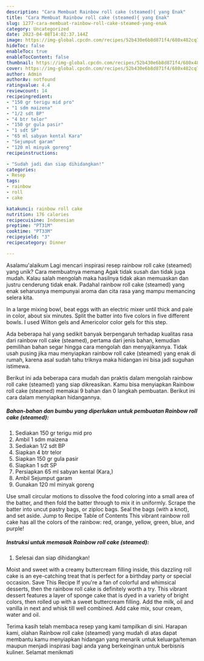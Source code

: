 ```yaml
---
description: "Cara Membuat Rainbow roll cake (steamed){ yang Enak"
title: "Cara Membuat Rainbow roll cake (steamed){ yang Enak"
slug: 1277-cara-membuat-rainbow-roll-cake-steamed-yang-enak
category: Uncategorized
date: 2023-04-08T14:02:37.144Z
image: https://img-global.cpcdn.com/recipes/52b430e6b8d871f4/680x482cq70/rainbow-roll-cake-steamed-foto-resep-utama.jpg
hideToc: false
enableToc: true
enableTocContent: false
thumbnail: https://img-global.cpcdn.com/recipes/52b430e6b8d871f4/680x482cq70/rainbow-roll-cake-steamed-foto-resep-utama.jpg
cover: https://img-global.cpcdn.com/recipes/52b430e6b8d871f4/680x482cq70/rainbow-roll-cake-steamed-foto-resep-utama.jpg
author: Admin
authorAv: notfound
ratingvalue: 4.4
reviewcount: 14
recipeingredient:
- "150 gr terigu mid pro"
- "1 sdm maizena"
- "1/2 sdt BP"
- "4 btr telor"
- "150 gr gula pasir"
- "1 sdt SP"
- "65 ml sabyan kental Kara"
- "Sejumput garam"
- "120 ml minyak goreng"
recipeinstructions:

- "Sudah jadi dan siap dihidangkan!"
categories:
- Resep
tags:
- rainbow
- roll
- cake

katakunci: rainbow roll cake 
nutrition: 176 calories
recipecuisine: Indonesian
preptime: "PT31M"
cooktime: "PT33M"
recipeyield: "3"
recipecategory: Dinner

---
```



Asalamu'alaikum Lagi mencari inspirasi resep rainbow roll cake (steamed) yang unik? Cara membuatnya memang Agak tidak susah dan tidak juga mudah. Kalau salah mengolah maka hasilnya tidak akan memuaskan dan justru cenderung tidak enak. Padahal rainbow roll cake (steamed) yang enak seharusnya mempunyai aroma dan cita rasa yang mampu memancing selera kita.


In a large mixing bowl, beat eggs with an electric mixer until thick and pale in color, about six minutes. Split the batter into five colors in five different bowls. I used Wilton gels and Americolor color gels for this step.

Ada beberapa hal yang sedikit banyak berpengaruh terhadap kualitas rasa dari rainbow roll cake (steamed), pertama dari jenis bahan, kemudian pemilihan bahan segar hingga cara mengolah dan menyajikannya. Tidak usah pusing jika mau menyiapkan rainbow roll cake (steamed) yang enak di rumah, karena asal sudah tahu triknya maka hidangan ini bisa jadi suguhan istimewa.


Berikut ini ada beberapa cara mudah dan praktis dalam mengolah rainbow roll cake (steamed) yang siap dikreasikan. Kamu bisa menyiapkan Rainbow roll cake (steamed) memakai 9 bahan dan 0 langkah pembuatan. Berikut ini cara dalam menyiapkan hidangannya.

<!--inarticleads1-->

##### Bahan-bahan dan bumbu yang diperlukan untuk pembuatan Rainbow roll cake (steamed):

1. Sediakan 150 gr terigu mid pro
1. Ambil 1 sdm maizena
1. Sediakan 1/2 sdt BP
1. Siapkan 4 btr telor
1. Siapkan 150 gr gula pasir
1. Siapkan 1 sdt SP
1. Persiapkan 65 ml sabyan kental (Kara,)
1. Ambil Sejumput garam
1. Gunakan 120 ml minyak goreng


Use small circular motions to dissolve the food coloring into a small area of the batter, and then fold the batter through to mix it in uniformly. Scrape the batter into uncut pastry bags, or ziploc bags. Seal the bags (with a knot), and set aside. Jump to Recipe Table of Contents This vibrant rainbow roll cake has all the colors of the rainbow: red, orange, yellow, green, blue, and purple! 

<!--inarticleads2-->

##### Instruksi untuk memasak Rainbow roll cake (steamed):


1. Selesai dan siap dihidangkan!

Moist and sweet with a creamy buttercream filling inside, this dazzling roll cake is an eye-catching treat that is perfect for a birthday party or special occasion. Save This Recipe If you&#39;re a fan of colorful and whimsical desserts, then the rainbow roll cake is definitely worth a try. This vibrant dessert features a layer of sponge cake that is dyed in a variety of bright colors, then rolled up with a sweet buttercream filling. Add the milk, oil and vanilla in next and whisk till well combined. Add cake mix, sour cream, water and oil. 

Terima kasih telah membaca resep yang kami tampilkan di sini. Harapan kami, olahan Rainbow roll cake (steamed) yang mudah di atas dapat membantu kamu menyiapkan hidangan yang menarik untuk keluarga/teman maupun menjadi inspirasi bagi anda yang berkeinginan untuk berbisnis kuliner. Selamat menikmati
